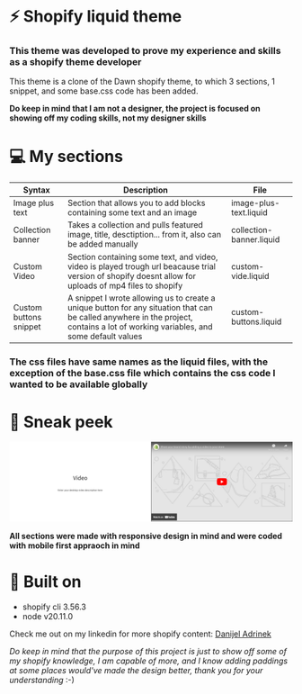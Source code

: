 # ⚡ Shopify liquid theme
### This theme was developed to prove my experience and skills as a shopify theme developer

This theme is a clone of the Dawn shopify theme, to which 3 sections, 1 snippet, and some base.css code has been added.

**Do keep in mind that I am not a designer, the project is focused on showing off my coding skills, not my designer skills**



# 💻 My sections

| Syntax | Description | File |
| ----------- | ----------- | ----------- |
| Image plus text | Section that allows you to add blocks containing some text and an image | image-plus-text.liquid |
| Collection banner | Takes a collection and pulls featured image, title, desctiption... from it, also can be added manually |  collection-banner.liquid |
| Custom Video | Section containing some text, and video, video is played trough url beacause trial version of shopify doesnt allow for uploads of mp4 files to shopify | custom-vide.liquid |
| Custom buttons snippet | A snippet I wrote allowing us to create a unique button for any situation that can be called anywhere in the project, contains a lot of working variables, and some default values | custom-buttons.liquid |

### The css files have same names as the liquid files, with the exception of the base.css file which contains the css code I wanted to be available globally



# 👀 Sneak peek

![Text on left, video on right, Shopify Custom video section](./assets/Video%20section.png)

**All sections were made with responsive design in mind and were coded with mobile first appraoch in mind**



# 🛑 Built on

- shopify cli 3.56.3 
- node v20.11.0

Check me out on my linkedin for more shopify content: [Danijel Adrinek](https://www.linkedin.com/in/danijel-adrinek-502237227/)

*Do keep in mind that the purpose of this project is just to show off some of my shopify knowledge, I am capable of more, and I know adding paddings at some places would've made the design better, thank you for your understanding* :-)